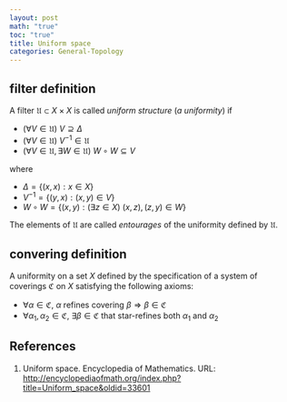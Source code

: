 ```yaml
---
layout: post
math: "true"
toc: "true"
title: Uniform space
categories: General-Topology
---
```

## filter definition

A filter ${ \mathfrak{U} \subset X \times X }$ is called *uniform structure* (*a uniformity*) if
- ${ (\forall V \in \mathfrak{U})\  V \supseteq \Delta }$
- ${ (\forall V \in \mathfrak{U}) \  V^{-1} \in \mathfrak{U}}$
- ${ (\forall V \in \mathfrak{U}, \exists W \in \mathfrak{U}  ) \ W\circ W \subseteq V }$

where
- ${ \Delta = \{ (x,x) : x \in X \} }$
- ${ V^{-1} = \{ (y,x) : (x,y) \in V \} }$
- ${ W \circ W = \{ (x,y) : (\exists z \in X)\  (x,z), (z,y) \in W \} }$

The elements of ${ \mathfrak{U} }$ are called *entourages* of the uniformity defined by ${ \mathfrak{U} }$.

## convering definition

A uniformity on a set ${ X }$ defined by the specification of a system of coverings ${ \mathfrak{C} }$ on ${ X }$ satisfying the following axioms:

- ${ \forall \alpha \in \mathfrak{C}}$, ${ \alpha }$ refines covering ${ \beta \Rightarrow \beta \in \mathfrak{C}}$
- ${ \forall \alpha_{1},\alpha_{2} \in \mathfrak{C} }$, ${ \exists \beta \in \mathfrak{C}}$ that star-refines both ${ \alpha_{1} }$ and ${ \alpha_{2} }$


## References

1. Uniform space. Encyclopedia of Mathematics. URL: http://encyclopediaofmath.org/index.php?title=Uniform_space&oldid=33601
